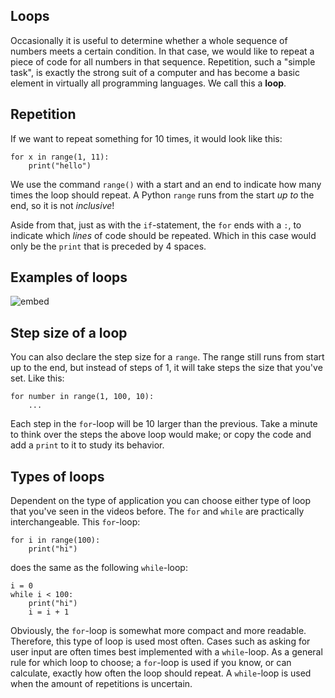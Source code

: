 ## Loops

Occasionally it is useful to determine whether a whole sequence of numbers meets a certain condition. In that case, we would like to repeat a piece of code for all numbers in that sequence. Repetition, such a "simple task", is exactly the strong suit of a computer and has become a basic element in virtually all programming languages. We call this a **loop**.

## Repetition

If we want to repeat something for 10 times, it would look like this:

    for x in range(1, 11):
        print("hello")

We use the command `range()` with a start and an end to indicate how many times the loop should repeat. A Python `range` runs from the start *up to* the end, so it is not *inclusive*!

Aside from that, just as with the `if`-statement, the `for` ends with a `:`, to indicate which *lines* of code should be repeated. Which in this case would only be the `print` that is preceded by 4 spaces.

## Examples of loops

![embed](https://vimeo.com/album/5380755/embed)

## Step size of a loop

You can also declare the step size for a `range`. The range still runs from start up to the end, but instead of steps of 1, it will take steps the size that you've set. Like this:

    for number in range(1, 100, 10):
        ...

Each step in the `for`-loop will be 10 larger than the previous. Take a minute to think over the steps the above loop would make; or copy the code and add a `print` to it to study its behavior.

## Types of loops

Dependent on the type of application you can choose either type of loop that you've seen in the videos before. The `for` and `while` are practically interchangeable. This `for`-loop:

    for i in range(100):
        print("hi")

does the same as the following `while`-loop:

    i = 0
    while i < 100:
        print("hi")
        i = i + 1

Obviously, the `for`-loop is somewhat more compact and more readable. Therefore, this type of loop is used most often. Cases such as asking for user input are often times best implemented with a `while`-loop. As a general rule for which loop to choose; a `for`-loop is used if you know, or can calculate, exactly how often the loop should repeat. A `while`-loop is used when the amount of repetitions is uncertain.

